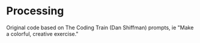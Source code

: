 # Processing
Original code based on The Coding Train (Dan Shiffman) prompts, ie "Make a colorful, creative exercise."
